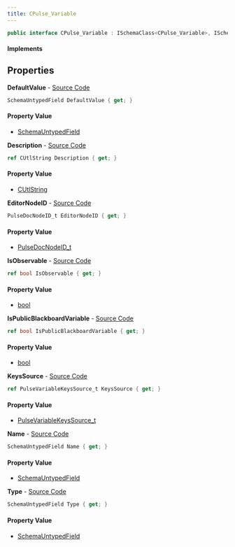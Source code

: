 ```yaml
---
title: CPulse_Variable
---
```


```csharp
public interface CPulse_Variable : ISchemaClass<CPulse_Variable>, ISchemaField, ISchemaClass, INativeHandle
```

#### Implements

## Properties

**DefaultValue** - [Source Code](https://github.com/swiftly-solution/swiftlys2/blob/master/managed/src/SwiftlyS2.Generated/Schemas/Interfaces/CPulse_Variable.cs#L25)

```csharp
SchemaUntypedField DefaultValue { get; }
```

#### Property Value

- [SchemaUntypedField](/docs/api/shared/schemas/schemauntypedfield)

**Description** - [Source Code](https://github.com/swiftly-solution/swiftlys2/blob/master/managed/src/SwiftlyS2.Generated/Schemas/Interfaces/CPulse_Variable.cs#L19)

```csharp
ref CUtlString Description { get; }
```

#### Property Value

- [CUtlString](/docs/api/shared/natives/cutlstring)

**EditorNodeID** - [Source Code](https://github.com/swiftly-solution/swiftlys2/blob/master/managed/src/SwiftlyS2.Generated/Schemas/Interfaces/CPulse_Variable.cs#L33)

```csharp
PulseDocNodeID_t EditorNodeID { get; }
```

#### Property Value

- [PulseDocNodeID_t](/docs/api/shared/schemadefinitions/pulsedocnodeid_t)

**IsObservable** - [Source Code](https://github.com/swiftly-solution/swiftlys2/blob/master/managed/src/SwiftlyS2.Generated/Schemas/Interfaces/CPulse_Variable.cs#L31)

```csharp
ref bool IsObservable { get; }
```

#### Property Value

- [bool](https://learn.microsoft.com/dotnet/api/system.boolean)

**IsPublicBlackboardVariable** - [Source Code](https://github.com/swiftly-solution/swiftlys2/blob/master/managed/src/SwiftlyS2.Generated/Schemas/Interfaces/CPulse_Variable.cs#L29)

```csharp
ref bool IsPublicBlackboardVariable { get; }
```

#### Property Value

- [bool](https://learn.microsoft.com/dotnet/api/system.boolean)

**KeysSource** - [Source Code](https://github.com/swiftly-solution/swiftlys2/blob/master/managed/src/SwiftlyS2.Generated/Schemas/Interfaces/CPulse_Variable.cs#L27)

```csharp
ref PulseVariableKeysSource_t KeysSource { get; }
```

#### Property Value

- [PulseVariableKeysSource_t](/docs/api/shared/schemadefinitions/pulsevariablekeyssource_t)

**Name** - [Source Code](https://github.com/swiftly-solution/swiftlys2/blob/master/managed/src/SwiftlyS2.Generated/Schemas/Interfaces/CPulse_Variable.cs#L17)

```csharp
SchemaUntypedField Name { get; }
```

#### Property Value

- [SchemaUntypedField](/docs/api/shared/schemas/schemauntypedfield)

**Type** - [Source Code](https://github.com/swiftly-solution/swiftlys2/blob/master/managed/src/SwiftlyS2.Generated/Schemas/Interfaces/CPulse_Variable.cs#L22)

```csharp
SchemaUntypedField Type { get; }
```

#### Property Value

- [SchemaUntypedField](/docs/api/shared/schemas/schemauntypedfield)

